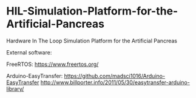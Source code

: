 # HIL-Simulation-Platform-for-the-Artificial-Pancreas
Hardware In The Loop Simulation Platform for the Artificial Pancreas

External software:

FreeRTOS: https://www.freertos.org/

Arduino-EasyTransfer: 
https://github.com/madsci1016/Arduino-EasyTransfer
http://www.billporter.info/2011/05/30/easytransfer-arduino-library/
